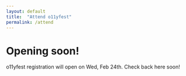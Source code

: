 ```yaml
---
layout: default
title:  "Attend o11yfest"
permalink: /attend
---
```


# Opening soon!

o11yfest registration will open on Wed, Feb 24th. Check back here soon!
